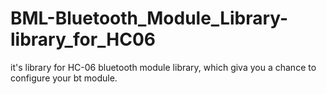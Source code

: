 # BML-Bluetooth_Module_Library-library_for_HC06
 it's library for HC-06 bluetooth module library, which giva you a chance to configure your bt module.
